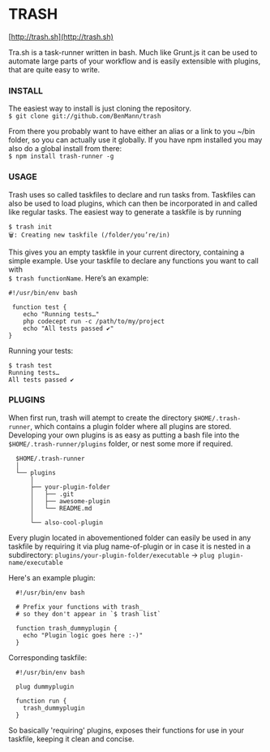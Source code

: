 # TRASH

[http://trash.sh](http://trash.sh)

Tra.sh is a task-runner written in bash. Much like Grunt.js it can be used to automate large parts of your workflow and is easily extensible with plugins, that are quite easy to write.

### INSTALL

The easiest way to install is just cloning the repository.  
`$ git clone git://github.com/BenMann/trash`
    
From there you probably want to have either an alias or a link to you ~/bin folder, so you can actually use it globally. 
If you have npm installed you may also do a global install from there:  
`$ npm install trash-runner -g`
    
    
### USAGE  
Trash uses so called taskfiles to declare and run tasks from. Taskfiles can also be used to load plugins, which can then be incorporated in and called like regular tasks. The easiest way to generate a taskfile is by running
```
$ trash init
🗑: Creating new taskfile (/folder/you’re/in)
```
    
This gives you an empty taskfile in your current directory, containing a simple example. Use your taskfile to declare any functions you want to call with  
`$ trash functionName`. Here’s an example:  

```
#!/usr/bin/env bash 

 function test {
	echo "Running tests…" 	
	php codecept run -c /path/to/my/project
	echo "All tests passed ✔︎"
}
```

Running your tests:
```
$ trash test
Running tests…
All tests passed ✔︎
```

### PLUGINS

When first run, trash will atempt to create the directory 
`$HOME/.trash-runner`, which contains a plugin folder where all plugins are stored. Developing your own plugins is as easy as putting a bash file into the `$HOME/.trash-runner/plugins` folder, or nest some more if required.   

```
  $HOME/.trash-runner
  │
  └── plugins
      │
      ├── your-plugin-folder
      │   ├── .git
      │   ├── awesome-plugin
      │   └── README.md
      │
      └── also-cool-plugin
```

Every plugin located in abovementioned folder can easily be used in any taskfile by requiring it via plug name-of-plugin or in case it is nested in a subdirectory: 
`plugins/your-plugin-folder/executable` → `plug plugin-name/executable`

Here's an example plugin:
```
  #!/usr/bin/env bash

  # Prefix your functions with trash_
  # so they don't appear in `$ trash list`

  function trash_dummyplugin {
    echo "Plugin logic goes here :-)"
  }
```

Corresponding taskfile:
```
  #!/usr/bin/env bash

  plug dummyplugin

  function run {
    trash_dummyplugin
  }
```
      
So basically 'requiring' plugins, exposes their functions for use in your taskfile, keeping it clean and concise.